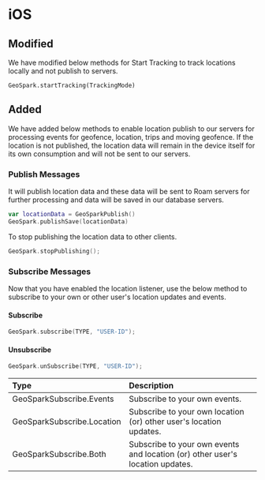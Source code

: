 # iOS

## Modified

We have modified below methods for Start Tracking to track locations locally and not publish to servers.

```text
GeoSpark.startTracking(TrackingMode)
```

## Added

We have added below methods to enable location publish to our servers for processing events for geofence, location, trips and moving geofence. If the location is not published, the location data will remain in the device itself for its own consumption and will not be sent to our servers.

### Publish Messages

It will publish location data and these data will be sent to Roam servers for further processing and data will be saved in our database servers.

```swift
var locationData = GeoSparkPublish()
GeoSpark.publishSave(locationData)
```

To stop publishing the location data to other clients.

```swift
GeoSpark.stopPublishing();
```

### Subscribe Messages

Now that you have enabled the location listener, use the below method to subscribe to your own or other user's location updates and events. 

#### **Subscribe**

```swift
GeoSpark.subscribe(TYPE, "USER-ID");
```

#### **Unsubscribe**

```swift
GeoSpark.unSubscribe(TYPE, "USER-ID");
```

| **Type** | **Description** |
| :--- | :--- |
| GeoSparkSubscribe.Events | Subscribe to your own events. |
| GeoSparkSubscribe.Location | Subscribe to your own location \(or\) other user's location updates. |
| GeoSparkSubscribe.Both | Subscribe to your own events and location \(or\) other user's location updates. |

